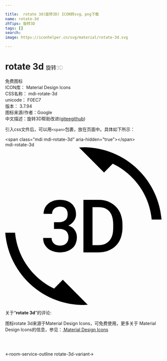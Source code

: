 ```yaml
---

title:  rotate 3d(旋转3D) ICON转svg、png下载
name: rotate-3d
zhTips: 旋转3D
tags: []
search: 
image: https://iconhelper.cn/svg/material/rotate-3d.svg

---
```


# rotate 3d  <small style="font-size: 60%;font-weight: 100">旋转3D</small>


<div class="detail-page">
<p>
<span><span class="badge-success badge">免费图标</span> </span>
<br/>
<span>
ICON库：
<span class="badge-secondary badge">Material Design Icons</span> 
</span>
<br/>
<span>
CSS名称：
<span class="badge-secondary badge">mdi-rotate-3d</span> 
</span>
<br/>
<span>
unicode：
<span class="badge-secondary badge">F0EC7</span> 
<copy-btn content='F0EC7' btn-title=""></copy-btn>
<copy-btn :content='String.fromCodePoint(parseInt("F0EC7", 16))' btn-title="复制U"></copy-btn>
</span>
<br/>
<span>
版本：
<span class="badge-secondary badge">3.7.94</span> 
</span>
<br/>
<span>图标来源/作者：<span class="badge-light badge">Google</span></span> 
<br/>
<span class="zh-detail">中文描述：<span class="badge-primary badge">旋转3D</span><span class="help-link"><span>帮助改进</span>(<a href="https://gitee.com/liuwave/icon-helper/edit/master/json/material/rotate-3d.json" target="_blank" rel="noopener noreferrer">gitee</a><a href="https://github.com/liuwave/icon-helper/edit/master/json/material/rotate-3d.json" target="_blank" rel="noopener noreferrer">github</a></span>)</span><br/>
</p>
</div>
<div class="alert alert-dark">
  <i class="mdi mdi-rotate-3d mdi-48px"></i>
  <i class="mdi mdi-rotate-3d mdi-36px"></i>
  <i class="mdi mdi-rotate-3d mdi-24px"></i>
  <i class="mdi mdi-rotate-3d mdi-18px"></i>
</div>
<div>
  <p>引入css文件后，可以用<code>&lt;span&gt;</code>包裹，放在页面中。具体如下所示：    
  </p>
  <div class="alert alert-primary" style="font-size: 14px">
    &lt;span class="mdi mdi-rotate-3d" aria-hidden="true"&gt;&lt;/span&gt;
    <copy-btn content='<span class="mdi mdi-rotate-3d" aria-hidden="true"></span>'></copy-btn>
  </div>
  <div class="alert alert-secondary">
    <i class="mdi mdi-rotate-3d"
    style="font-size: 24px"
    aria-hidden="true"></i> mdi-rotate-3d
    <copy-btn content="mdi-rotate-3d" btn-title="复制图标名称"></copy-btn>
  </div>
</div>
<div id="svg" class="svg-wrap">
<svg xmlns="http://www.w3.org/2000/svg" viewBox="0 0 24 24"><path d="M7.47,21.5C4.2,19.94 1.86,16.76 1.5,13H0C0.5,19.16 5.66,24 11.95,24L12.61,23.97L8.8,20.16L7.47,21.5M8.36,14.96C8.17,14.96 8,14.93 7.84,14.88C7.68,14.82 7.55,14.75 7.44,14.64C7.33,14.54 7.24,14.42 7.18,14.27C7.12,14.13 7.09,13.97 7.09,13.8H5.79C5.79,14.16 5.86,14.5 6,14.75C6.14,15 6.33,15.25 6.56,15.44C6.8,15.62 7.07,15.76 7.38,15.85C7.68,15.95 8,16 8.34,16C8.71,16 9.06,15.95 9.37,15.85C9.69,15.75 9.97,15.6 10.2,15.41C10.43,15.22 10.62,15 10.75,14.69C10.88,14.4 10.95,14.08 10.95,13.72C10.95,13.53 10.93,13.34 10.88,13.16C10.83,13 10.76,12.81 10.65,12.65C10.55,12.5 10.41,12.35 10.25,12.22C10.08,12.09 9.88,12 9.64,11.91C9.84,11.82 10,11.71 10.16,11.58C10.31,11.45 10.43,11.31 10.53,11.16C10.63,11 10.7,10.86 10.75,10.7C10.8,10.54 10.82,10.38 10.82,10.22C10.82,9.86 10.76,9.54 10.64,9.26C10.5,9 10.35,8.75 10.13,8.57C9.93,8.38 9.66,8.24 9.36,8.14C9.05,8.05 8.71,8 8.34,8C8,8 7.65,8.05 7.34,8.16C7.04,8.27 6.77,8.42 6.55,8.61C6.34,8.8 6.17,9 6.04,9.28C5.92,9.54 5.86,9.82 5.86,10.13H7.16C7.16,9.96 7.19,9.81 7.25,9.68C7.31,9.55 7.39,9.43 7.5,9.34C7.61,9.25 7.73,9.17 7.88,9.12C8.03,9.07 8.18,9.04 8.36,9.04C8.76,9.04 9.06,9.14 9.25,9.35C9.44,9.55 9.54,9.84 9.54,10.21C9.54,10.39 9.5,10.55 9.46,10.7C9.41,10.85 9.32,10.97 9.21,11.07C9.1,11.17 8.96,11.25 8.8,11.31C8.64,11.37 8.44,11.4 8.22,11.4H7.45V12.43H8.22C8.44,12.43 8.64,12.45 8.82,12.5C9,12.55 9.15,12.63 9.27,12.73C9.39,12.84 9.5,12.97 9.56,13.13C9.63,13.29 9.66,13.5 9.66,13.7C9.66,14.11 9.54,14.42 9.31,14.63C9.08,14.86 8.76,14.96 8.36,14.96M16.91,9.04C16.59,8.71 16.21,8.45 15.77,8.27C15.34,8.09 14.85,8 14.31,8H11.95V16H14.25C14.8,16 15.31,15.91 15.76,15.73C16.21,15.55 16.6,15.3 16.92,14.97C17.24,14.64 17.5,14.24 17.66,13.78C17.83,13.31 17.92,12.79 17.92,12.21V11.81C17.92,11.23 17.83,10.71 17.66,10.24C17.5,9.77 17.23,9.37 16.91,9.04M16.5,12.2C16.5,12.62 16.47,13 16.38,13.33C16.28,13.66 16.14,13.95 15.95,14.18C15.76,14.41 15.5,14.59 15.24,14.71C14.95,14.83 14.62,14.89 14.25,14.89H13.34V9.12H14.31C15.03,9.12 15.58,9.35 15.95,9.81C16.33,10.27 16.5,10.93 16.5,11.8M11.95,0L11.29,0.03L15.1,3.84L16.43,2.5C19.7,4.06 22.04,7.23 22.39,11H23.89C23.39,4.84 18.24,0 11.95,0Z" /></svg>
</div>
<detail full-name='mdi-rotate-3d'></detail>
<div class="icon-detail__container">
<p>关于“<b>rotate 3d</b>”的评论:</p>
</div>
<Vssue title="关于“rotate 3d”的评论" />    
<div><p>图标rotate 3d来源于Material Design Icons，可免费使用，更多关于 Material Design Icons的信息，参见：<a target="_blank" href="https://iconhelper.cn/material.html"> Material Design Icons</a>
</p></div>

<div style="padding:2rem 0 " class="page-nav"><p class="inner"><span class="prev">←<router-link to="/icon/room-service-outline.html">room-service-outline</router-link></span> <span class="next"><router-link to="/icon/rotate-3d-variant.html">rotate-3d-variant</router-link>→</span></p></div>

